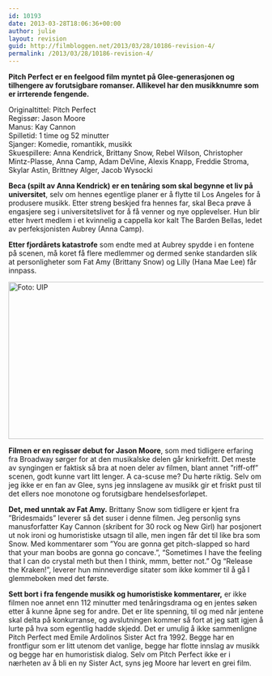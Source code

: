 ```yaml
---
id: 10193
date: 2013-03-28T18:06:36+00:00
author: julie
layout: revision
guid: http://filmbloggen.net/2013/03/28/10186-revision-4/
permalink: /2013/03/28/10186-revision-4/
---
```

**Pitch Perfect er en feelgood film myntet på Glee-generasjonen og tilhengere av forutsigbare romanser. Allikevel har den musikknumre som er irrterende fengende.**

Originaltittel: Pitch Perfect  
Regissør: Jason Moore  
Manus: Kay Cannon  
Spilletid: 1 time og 52 minutter  
Sjanger: Komedie, romantikk, musikk  
Skuespillere: Anna Kendrick, Brittany Snow, Rebel Wilson, Christopher Mintz-Plasse, Anna Camp, Adam DeVine, Alexis Knapp, Freddie Stroma, Skylar Astin, Brittney Alger, Jacob Wysocki

<!--more-->

**Beca (spilt av Anna Kendrick) er en tenåring som skal begynne et liv på universitet**, selv om hennes egentlige planer er å flytte til Los Angeles for å produsere musikk. Etter streng beskjed fra hennes far, skal Beca prøve å engasjere seg i universitetslivet for å få venner og nye opplevelser. Hun blir etter hvert medlem i et kvinnelig a cappella kor kalt The Barden Bellas, ledet av perfeksjonisten Aubrey (Anna Camp).

**Etter fjordårets katastrofe** som endte med at Aubrey spydde i en fontene på scenen, må koret få flere medlemmer og dermed senke standarden slik at personligheter som Fat Amy (Brittany Snow) og Lilly (Hana Mae Lee) får innpass.

<a href="http://filmbloggen.net/?attachment_id=10189" rel="attachment wp-att-10189"><img class="alignnone size-large wp-image-10189" src="http://filmbloggen.net/wp-content/uploads//2013/03/31-620x310.jpg" alt="Foto: UIP" width="620" height="310" /></a>

**Filmen er en regissør debut for Jason Moore**, som med tidligere erfaring fra Broadway sørger for at den musikalske delen går knirkefritt. Det meste av syngingen er faktisk så bra at noen deler av filmen, blant annet ”riff-off” scenen, godt kunne vart litt lenger. A ca-scuse me? Du hørte riktig. Selv om jeg ikke er en fan av Glee, syns jeg innslagene av musikk gir et friskt pust til det ellers noe monotone og forutsigbare hendelsesforløpet.

**Det, med unntak av Fat Amy.** Brittany Snow som tidligere er kjent fra ”Bridesmaids” leverer så det suser i denne filmen. Jeg personlig syns manusforfatter Kay Cannon (skribent for 30 rock og New Girl) har posjonert ut nok ironi og humoristiske utsagn til alle, men ingen får det til like bra som Snow. Med kommentarer som ”You are gonna get pitch-slapped so hard that your man boobs are gonna go concave.”, “Sometimes I have the feeling that I can do crystal meth but then I think, mmm, better not.” Og “Release the Kraken!”, leverer hun minneverdige sitater som ikke kommer til å gå I glemmeboken med det første.

**Sett bort i fra fengende musikk og humoristiske kommentarer,** er ikke filmen noe annet enn 112 minutter med tenåringsdrama og en jentes søken etter å kunne åpne seg for andre. Det er lite spenning, til og med når jentene skal delta på konkurranse, og avslutningen kommer så fort at jeg satt igjen å lurte på hva som egentlig hadde skjedd. Det er umulig å ikke sammenligne Pitch Perfect med Emile Ardolinos Sister Act fra 1992. Begge har en frontfigur som er litt utenom det vanlige, begge har flotte innslag av musikk og begge har en humoristisk dialog. Selv om Pitch Perfect ikke er i nærheten av å bli en ny Sister Act, syns jeg Moore har levert en grei film.